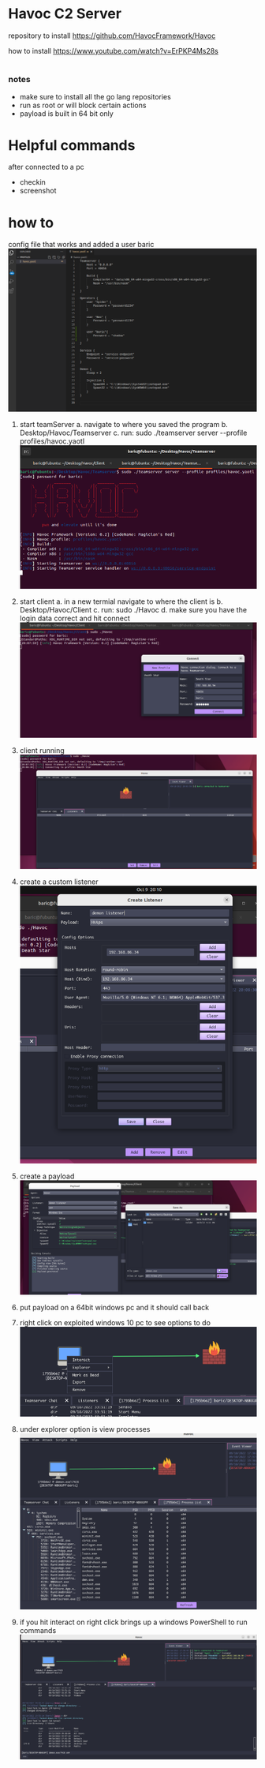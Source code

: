 # Havoc C2 Server

repository to install
https://github.com/HavocFramework/Havoc

how to install
https://www.youtube.com/watch?v=ErPKP4Ms28s

#
### notes

- make sure to install all the go lang repositories
- run as root or will block certain actions
- payload is built in 64 bit only


# Helpful commands
after connected to a pc
- checkin
- screenshot 



# how to

config file that works and added a user baric
![9.png](../../../_resources/9.png)

1.  start teamServer
    a. navigate to where you saved the program
    b. Desktop/Havoc/Teamserver
    c. run: sudo ./teamserver server --profile profiles/havoc.yaotl
    ![4.png](../../../_resources/4.png)
    
2.  start client
    a. in a new termial navigate to where the client is
    b. Desktop/Havoc/Client
    c. run: sudo ./Havoc
    d. make sure you have the login data correct and hit connect
    ![5.png](../../../_resources/5.png)
    
3.  client running
    ![6.png](../../../_resources/6.png)
    
4.  create a custom listener
    ![7.png](../../../_resources/7.png)
    
5.  create a payload
    ![8.png](../../../_resources/8.png)
    
6.  put payload on a 64bit windows pc and it should call back
    
7.  right click on exploited windows 10 pc to see options to do
    ![2.png](../../../_resources/2.png)
    
8.  under explorer option is view processes
    ![3.png](../../../_resources/3.png)
    
9.  if you hit interact on right click brings up a windows PowerShell to run commands
    ![1.png](../../../_resources/1.png)